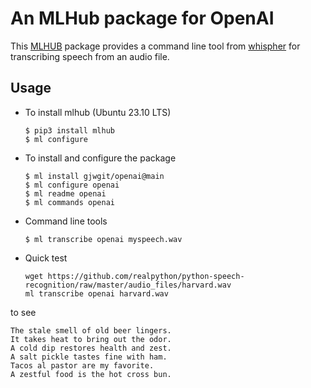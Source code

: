 # An MLHub package for OpenAI

This [MLHUB](https://mlhub.ai/) package provides a command line tool
from [whispher](https://github.com/openai/whisper) for transcribing
speech from an audio file. 

## Usage

* To install mlhub (Ubuntu 23.10 LTS)
  ```console
  $ pip3 install mlhub
  $ ml configure
  ```

* To install and configure the package
  ```console
  $ ml install gjwgit/openai@main
  $ ml configure openai
  $ ml readme openai
  $ ml commands openai
  ```
* Command line tools
  ```console
  $ ml transcribe openai myspeech.wav
  ```

* Quick test

  ```console
  wget https://github.com/realpython/python-speech-recognition/raw/master/audio_files/harvard.wav
  ml transcribe openai harvard.wav
  ```

to see

  ```
  The stale smell of old beer lingers. 
  It takes heat to bring out the odor. 
  A cold dip restores health and zest. 
  A salt pickle tastes fine with ham. 
  Tacos al pastor are my favorite. 
  A zestful food is the hot cross bun.
  ```

